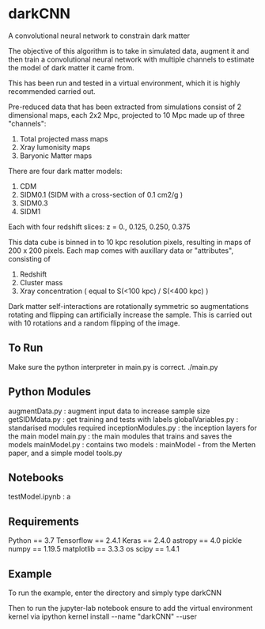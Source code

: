 # darkCNN
A convolutional neural network to constrain dark matter


The objective of this algorithm is to take in simulated data, augment it and then train a convolutional neural network with multiple channels to estimate the model of dark matter it came from.

This has been run and tested in a virtual environment, which it is highly recommended carried out.

Pre-reduced data that has been extracted from simulations consist of 2 dimensional maps, each 2x2 Mpc, projected to 10 Mpc made up of three "channels": 
1. Total projected mass maps
2. Xray lumonisity maps
3. Baryonic Matter maps

There are four dark matter models:
1. CDM
2. SIDM0.1 (SIDM with a cross-section of 0.1 cm2/g )
3. SIDM0.3
4. SIDM1

Each with four redshift slices: z = 0., 0.125, 0.250, 0.375 

This data cube is binned in to 10 kpc resolution pixels, resulting in maps of 200 x 200 pixels. Each map comes with auxillary data or "attributes", consisting of
1. Redshift
2. Cluster mass
3. Xray concentration ( equal to S(<100 kpc) / S(<400 kpc) )

Dark matter self-interactions are rotationally symmetric so augmentations rotating and flipping can artificially increase the sample. This is carried out with
10 rotations and a random flipping of the image. 

To Run
-------
Make sure the python interpreter in main.py is correct. 
./main.py

Python Modules
--------------
augmentData.py : augment input data to increase sample size
getSIDMdata.py : get training and tests with labels
globalVariables.py : standarised modules required
inceptionModules.py : the inception layers for the main model
main.py : the main modules that trains and saves the models
mainModel.py : contains two models : mainModel - from the Merten paper, and a simple model
tools.py

Notebooks
---------
testModel.ipynb : a


Requirements
--------------
Python == 3.7
Tensorflow == 2.4.1
Keras  == 2.4.0
astropy == 4.0
pickle
numpy == 1.19.5
matplotlib == 3.3.3
os
scipy == 1.4.1

Example
--------
To run the example, enter the directory and simply type
darkCNN

Then to run the jupyter-lab notebook ensure to add the virtual environment kernel via
ipython kernel install --name "darkCNN" --user






